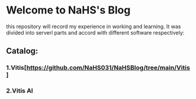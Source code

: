 # Welcome to NaHS's Blog
this repository will record my experience in working and learning. It was divided into serverl parts and accord with different software respectively:

## Catalog:
### 1.Vitis[https://github.com/NaHS031/NaHSBlog/tree/main/Vitis]
### 2.Vitis AI
